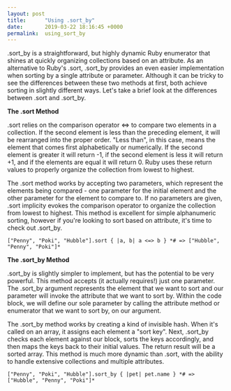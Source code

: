 ```yaml
---
layout: post
title:      "Using .sort_by"
date:       2019-03-22 18:16:45 +0000
permalink:  using_sort_by
---
```



.sort_by is a straightforward, but highly dynamic Ruby enumerator that shines at quickly organizing collections based on an attribute. As an alternative to Ruby's .sort, .sort_by provides an even easier implementation when sorting by a single attribute or parameter. Although it can be tricky to see the differences between these two methods at first, both achieve sorting in slightly different ways. Let's take a brief look at the differences between .sort and .sort_by.


**The .sort Method**

.sort relies on the comparison operator <=> to compare two elements in a collection.  If the second element is less than the preceding element, it will be rearranged into the proper order. "Less than", in this case, means the element that comes first alphabetically or numerically. If the second element is greater it will return -1, if the second element is less it will return +1, and if the elements are equal it will return 0. Ruby uses these return values to properly organize the collection from lowest to highest. 

The .sort method works by accepting two parameters, which represent the elements being compared - one parameter for the initial element and the other parameter for the element to compare to. If no parameters are given, .sort implicity evokes the comparison operator to organize the collection from lowest to highest. This method is excellent for simple alphanumeric sorting, however if you're looking to sort based on attribute, it's time to check out .sort_by.

```
["Penny", "Poki", "Hubble"].sort { |a, b| a <=> b } *# => ["Hubble", "Penny", "Poki"]*
```


**The .sort_by Method**

.sort_by is slightly simpler to implement, but has the potential to be very powerful. This method accepts (it actually requires!) just one parameter. The .sort_by argument represents the element that we want to sort and our parameter will invoke the attribute that we want to sort by. Within the code block, we will define our sole parameter by calling the attribute method or enumerator that we want to sort by, on our argument.

The .sort_by method works by creating a kind of invisible hash. When it's called on an array, it assigns each element a "sort key". Next, .sort_by checks each element against our block, sorts the keys accordingly, and then maps the keys back to their initial values. The return result will be a sorted array. This method is much more dynamic than .sort, with the ability to handle extensive collections and multiple attributes. 

```
["Penny", "Poki", "Hubble"].sort_by { |pet| pet.name } *# => ["Hubble", "Penny", "Poki"]*
```
